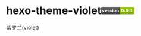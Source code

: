 # hexo-theme-violet<svg xmlns="http://www.w3.org/2000/svg" width="90" height="20"><linearGradient id="b" x2="0" y2="100%"><stop offset="0" stop-color="#bbb" stop-opacity=".1"/><stop offset="1" stop-opacity=".1"/></linearGradient><mask id="a"><rect width="90" height="20" rx="3" fill="#fff"/></mask><g mask="url(#a)"><path fill="#555" d="M0 0h51v20H0z"/><path fill="#97CA00" d="M51 0h39v20H51z"/><path fill="url(#b)" d="M0 0h90v20H0z"/></g><g fill="#fff" text-anchor="middle" font-family="DejaVu Sans,Verdana,Geneva,sans-serif" font-size="11"><text x="25.5" y="15" fill="#010101" fill-opacity=".3">version</text><text x="25.5" y="14">version</text><text x="69.5" y="15" fill="#010101" fill-opacity=".3">0.0.1</text><text x="69.5" y="14">0.0.1</text></g></svg>
紫罗兰(violet)
